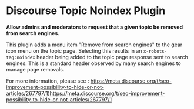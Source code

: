 # **Discourse Topic Noindex** Plugin

**Allow admins and moderators to request that a given topic be removed from search engines.**



This plugin adds a menu item "Remove from search engines" to the gear icon menu on the topic page. Selecting this results in an `x-robots-tag:noindex` header being added to the topic page response sent to search engines. This is a standard header observed by many search engines to manage page removals.

For more information, please see : https://meta.discourse.org/t/seo-improvement-possibility-to-hide-or-not-articles/267797/1)https://meta.discourse.org/t/seo-improvement-possibility-to-hide-or-not-articles/267797/1
